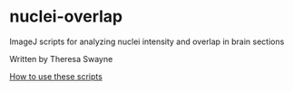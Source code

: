 # nuclei-overlap
ImageJ scripts for analyzing nuclei intensity and overlap in brain sections

Written by Theresa Swayne

[How to use these scripts](https://docs.google.com/document/d/1NHI9bl0M6977_JleVXQs-aAHyY-ejHKz-LZwN5VWehc/edit?usp=sharing)
